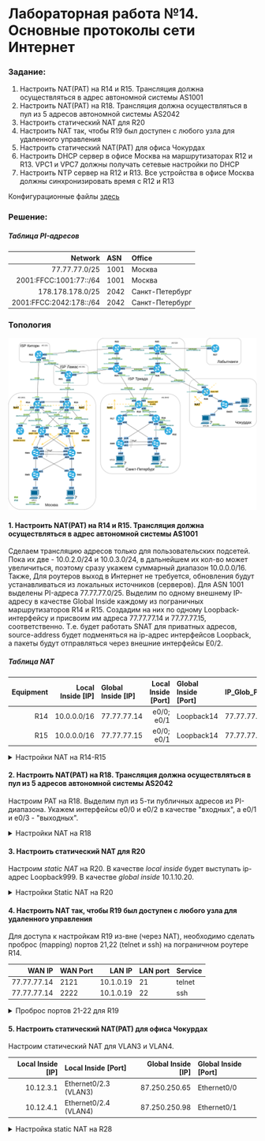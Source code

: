 # Лабораторная работа №14. Основные протоколы сети Интернет

### Задание:

1. Настроить NAT(PAT) на R14 и R15. Трансляция должна осуществляться в адрес автономной системы AS1001
2. Настроить NAT(PAT) на R18. Трансляция должна осуществляться в пул из 5 адресов автономной системы AS2042
3. Настроить статический NAT для R20
4. Настроить NAT так, чтобы R19 был доступен с любого узла для удаленного управления
5. Настроить статический NAT(PAT) для офиса Чокурдах
6. Настроить DHCP сервер в офисе Москва на маршрутизаторах R12 и R13. VPC1 и VPC7 должны получать сетевые настройки по DHCP
7. Настроить NTP сервер на R12 и R13. Все устройства в офисе Москва должны синхронизировать время с R12 и R13

Конфигурационные файлы [здесь](config/)

### Решение:

##### Таблица PI-адресов

| Network    | ASN  | Office          |
|-------:|:----|:--------|
| 77.77.77.0/25 | 1001 | Москва |
| 2001:FFCC:1001:77::/64 | 1001 | Москва |
| 178.178.178.0/25 | 2042 | Санкт-Петербург |
| 2001:FFCC:2042:178::/64 | 2042 | Санкт-Петербург |


### Топология

![network](network.png)

#### 1. Настроить NAT(PAT) на R14 и R15. Трансляция должна осуществляться в адрес автономной системы AS1001

Сделаем трансляцию адресов только для пользовательских подсетей. Пока их две - 10.0.2.0/24 и 10.0.3.0/24, в дальнейшем их кол-во может увеличиться, поэтому сразу укажем суммарный диапазон 10.0.0.0/16. Также, Для роутеров выход в Интернет не требуется, обновления будут устанавливаться из локальных источников (серверов).
Для ASN 1001 выделены PI-адреса 77.77.77.0/25. Выделим по одному внешнему IP-адресу в качестве Global Inside каждому из пограничных маршрутизаторов R14 и R15. Создадим на них по одному Loopback-интерфейсу и присвоим им адреса 77.77.77.14 и 77.77.77.15, соответственно. Т.е. будет работать SNAT для приватных адресов, source-address будет подменяться на ip-адрес интерфейсов Loopback, а пакеты будут отправляться через внешние интерфейсы E0/2.

##### Таблица NAT

| Equipment | Local Inside [IP] | Global Inside [IP] | Local Inside [Port] | Global Inside [Port] | IP_Glob_Pool |
|-------:|----:|:--------|-------:|:----|:--------|
| R14 | 10.0.0.0/16 | 77.77.77.14 | e0/0; e0/1 | Loopback14 | 77.77.77.14/32 |
| R15 | 10.0.0.0/16 | 77.77.77.15 | e0/0; e0/1 | Loopback14 | 77.77.77.15/32 |


<details>
 <summary>Настройки NAT на R14-R15</summary>

``` bash
#################
#  NAT R14      #
#################

int Loopback14
 ip address 77.77.77.14 mask 255.255.255.128
!
interface Ethernet0/2
 ip nat outside
!
interface Ethernet0/0
 ip nat inside
!
interface Ethernet0/1
 ip nat inside
!
! настроим PAT c перегрузкой через интерфейс Ethernet0/2
ip nat inside source list 14 interface Loopback14 overload
!
access-list 14 permit 10.0.0.0 0.0.255.255


#################
#  NAT R15      #
#################

int Loopback15
 ip address 77.77.77.15 mask 255.255.255.128
!
interface Ethernet0/2
 ip nat outside
!
interface Ethernet0/0
 ip nat inside
!
interface Ethernet0/1
 ip nat inside
!
! настроим PAT c перегрузкой через интерфейс interface Ethernet0/2
ip nat inside source list 15 interface Loopback15 overload

access-list 15 permit 10.0.0.0 0.0.255.255



```
</details>


#### 2. Настроить NAT(PAT) на R18. Трансляция должна осуществляться в пул из 5 адресов автономной системы AS2042

Настроим PAT на R18. Выделим пул из 5-ти публичных адресов из PI-диапазона. Укажем интерфейсы e0/0 и e0/2 в качестве "входных", а e0/1 и e0/3 - "выходных".

<details>
 <summary>Настройки NAT на R18</summary>

``` bash
#################
#  NAT R18      #
#################

! Выделим пул из 5-ти публичных адресов из PI-диапазона ASN 2042
ip nat pool NAT_POOL_R18 178.178.178.120 178.178.178.125 mask 255.255.255.128
!
interface Ethernet0/0
 ip nat inside
!
interface Ethernet0/1
 ip nat inside
! 
interface Ethernet0/2
 ip nat outside
!
interface Ethernet0/3
 ip nat outside
!
! настроим PAT c перегрузкой
ip nat inside source list 18 pool NAT_POOL_R18 overload
!
access-list 18 permit 10.10.2.0 0.0.0.255
access-list 18 permit 10.10.3.0 0.0.0.255

```
</details>

#### 3. Настроить статический NAT для R20

Настроим _static NAT_ на R20. В качестве _local inside_ будет выступать ip-адрес Loopback999. В качестве _global inside_ 10.1.10.20.

<details>
 <summary>Настройки Static NAT на R20</summary>

``` bash
###################
# Static NAT R20  #
###################

! настроим статический NAT 172.16.0.20 -> 10.1.10.20
ip nat inside source static 172.16.0.20 10.1.10.20
!
interface Ethernet0/0
 ip nat outside
!
interface Loopback999
 ip nat inside

```
</details>


#### 4. Настроить NAT так, чтобы R19 был доступен с любого узла для удаленного управления

Для доступа к настройкам R19 из-вне (через NAT), необходимо сделать проброс (mapping) портов 21,22 (telnet и ssh) на пограничном роутере R14.

| WAN IP | WAN Port | LAN IP | LAN port | Service |
|-------:|:---------|-------:|:---------|---------|
| 77.77.77.14 | 2121 | 10.1.0.19 | 21 | telnet |
| 77.77.77.14 | 2222 | 10.1.0.19 | 22 | ssh |

<details>
 <summary>Проброс портов 21-22 для R19</summary>

``` bash
###################
# Настройка  R14  #
###################

interface Ethernet0/0
 ip nat inside
 
interface Ethernet0/2
 ip nat outside

ip nat inside source static tcp 10.1.0.19 21 77.77.77.14 2121
ip nat inside source static tcp 10.1.0.19 22 77.77.77.14 2222


```
</details>

#### 5. Настроить статический NAT(PAT) для офиса Чокурдах

Настроим статический NAT для VLAN3 и VLAN4.

| Local Inside [IP] | Local Inside [Port] | Global Inside [IP] | Global Inside [Port] |
|-------:|:----|--------:|:-------|
| 10.12.3.1 | Ethernet0/2.3 (VLAN3) | 87.250.250.65 | Ethernet0/0 |
| 10.12.4.1 | Ethernet0/2.4 (VLAN4) | 87.250.250.98 | Ethernet0/1 |

<details>
 <summary>Настройка static NAT на R28</summary>

``` bash
###################
# Настройка  R28  #
###################



```
</details>
